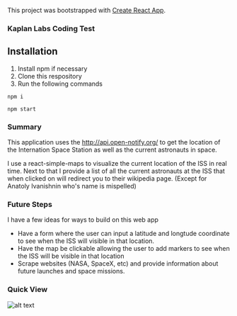This project was bootstrapped with [Create React App](https://github.com/facebook/create-react-app).

### Kaplan Labs Coding Test

## Installation

1. Install npm if necessary
2. Clone this respository
3. Run the following commands
```
npm i
```
```
npm start
```

### Summary

This application uses the http://api.open-notify.org/ to get the location of the Internation Space Station as well as the current astronauts in space.

I use a react-simple-maps to visualize the current location of the ISS in real time. Next to that I provide a list of all the current astronauts at the ISS that when clicked on will redirect you to their wikipedia page. (Except for Anatoly Ivanishnin who's name is mispelled)


### Future Steps 

I have a few ideas for ways to build on this web app

- Have a form where the user can input a latitude and longtude coordinate to see when the ISS will visible in that location.
- Have the map be clickable allowing the user to add markers to see when the ISS will be visible in that location
- Scrape websites (NASA, SpaceX, etc) and provide information about future launches and space missions. 

### Quick View

![alt text](https://github.com/lkingson2/KaplanLabs/blob/KaplanLabs/public/QuickView.png?raw=true)